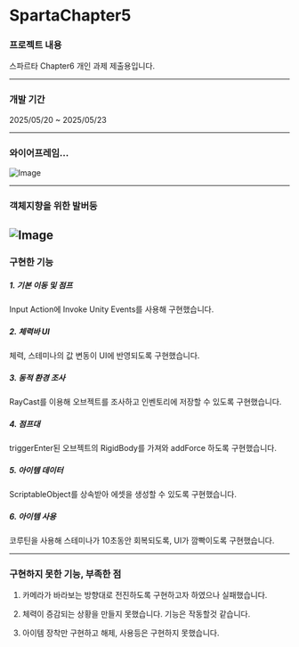 # SpartaChapter5
### 프로젝트 내용
스파르타 Chapter6 개인 과제 제출용입니다.

---

### 개발 기간
2025/05/20 ~ 2025/05/23

---

### 와이어프레임...
![Image](https://github.com/user-attachments/assets/071999e3-f5c7-40d5-8a3f-7b8004f792ee)

---
### 객체지향을 위한 발버둥
![Image](https://github.com/user-attachments/assets/bf4fcc4c-660e-492a-ba9f-3454c391715f)
---

### 구현한 기능

##### 1. 기본 이동 및 점프

Input Action에 Invoke Unity Events를 사용해 구현했습니다.

##### 2. 체력바 UI

체력, 스테미나의 값 변동이 UI에 반영되도록 구현했습니다.

##### 3. 동적 환경 조사

RayCast를 이용해 오브젝트를 조사하고 인벤토리에 저장할 수 있도록 구현했습니다.

##### 4. 점프대

triggerEnter된 오브젝트의 RigidBody를 가져와 addForce 하도록 구현했습니다.

##### 5. 아이템 데이터

ScriptableObject를 상속받아 에셋을 생성할 수 있도록 구현했습니다.

##### 6. 아이템 사용

코루틴을 사용해 스테미나가 10초동안 회복되도록, UI가 깜빡이도록 구현했습니다.

---

### 구현하지 못한 기능, 부족한 점

1. 카메라가 바라보는 방향대로 전진하도록 구현하고자 하였으나 실패했습니다.

2. 체력이 증감되는 상황을 만들지 못했습니다. 기능은 작동할것 같습니다.

3. 아이템 장착만 구현하고 해제, 사용등은 구현하지 못했습니다.
